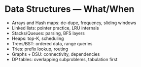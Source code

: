 # Data Structures — What/When

- Arrays and Hash maps: de-dupe, frequency, sliding windows
- Linked lists: pointer practice, LRU internals
- Stacks/Queues: parsing, BFS layers
- Heaps: top-K, scheduling
- Trees/BST: ordered data, range queries
- Tries: prefix lookup, routing
- Graphs + DSU: connectivity, dependencies
- DP tables: overlapping subproblems, tabulation first
